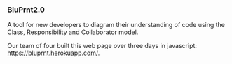 ### BluPrnt2.0

A tool for new developers to diagram their understanding of code using the Class, Responsibility and Collaborator model. 

Our team of four built this web page over three days in javascript: https://bluprnt.herokuapp.com/. 
